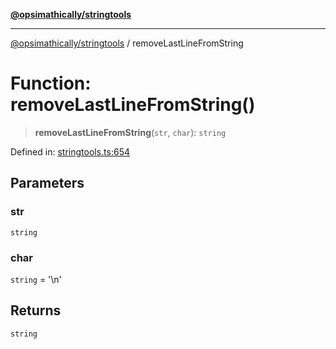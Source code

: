 [**@opsimathically/stringtools**](../README.md)

***

[@opsimathically/stringtools](../README.md) / removeLastLineFromString

# Function: removeLastLineFromString()

> **removeLastLineFromString**(`str`, `char`): `string`

Defined in: [stringtools.ts:654](https://github.com/opsimathically/stringtools/blob/be6279cb127c5f8c1596ccd40cdd74eea6133fed/src/stringtools.ts#L654)

## Parameters

### str

`string`

### char

`string` = '\n'

## Returns

`string`
